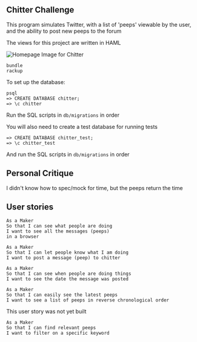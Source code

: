 ## Chitter Challenge

This program simulates Twitter, with a list of 'peeps' viewable by the user, and the ability to 
post new peeps to the forum

The views for this project are written in HAML

![Homepage Image for Chitter](https://drive.google.com/uc?export=view&id=1cACmERMEiCh_tGGSFFF8MzDnIAccmd_S)

```
bundle
rackup
```
To set up the database:
```
psql
=> CREATE DATABASE chitter;
=> \c chitter
```
Run the SQL scripts in `db/migrations` in order

You will also need to create a test database for running tests
```
=> CREATE DATABASE chitter_test;
=> \c chitter_test
```
And run the SQL scripts in `db/migrations` in order

## Personal Critique

I didn't know how to spec/mock for time, but the peeps return the time

## User stories

```
As a Maker
So that I can see what people are doing
I want to see all the messages (peeps)
in a browser
```

```
As a Maker
So that I can let people know what I am doing  
I want to post a message (peep) to chitter
```

```
As a Maker
So that I can see when people are doing things
I want to see the date the message was posted
```

```
As a Maker
So that I can easily see the latest peeps
I want to see a list of peeps in reverse chronological order
```
This user story was not yet built
```
As a Maker
So that I can find relevant peeps
I want to filter on a specific keyword
```
